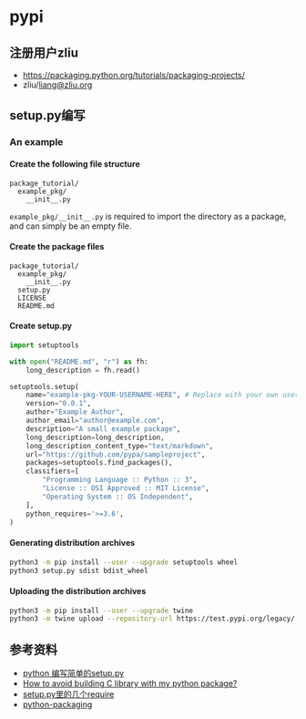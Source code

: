 # pypi

## 注册用户zliu
* https://packaging.python.org/tutorials/packaging-projects/
* zliu/liang@zliu.org

## setup.py编写

### An example

#### Create the following file structure

```
package_tutorial/
  example_pkg/
    __init__.py
```

`example_pkg/__init__.py` is required to import the directory as a package, and can simply be an empty file.

#### Create the package files

```
package_tutorial/
  example_pkg/
    __init__.py
  setup.py
  LICENSE
  README.md
```

#### Create setup.py

```python
import setuptools

with open("README.md", "r") as fh:
    long_description = fh.read()

setuptools.setup(
    name="example-pkg-YOUR-USERNAME-HERE", # Replace with your own username
    version="0.0.1",
    author="Example Author",
    author_email="author@example.com",
    description="A small example package",
    long_description=long_description,
    long_description_content_type="text/markdown",
    url="https://github.com/pypa/sampleproject",
    packages=setuptools.find_packages(),
    classifiers=[
        "Programming Language :: Python :: 3",
        "License :: OSI Approved :: MIT License",
        "Operating System :: OS Independent",
    ],
    python_requires='>=3.6',
)
```

#### Generating distribution archives

```sh
python3 -m pip install --user --upgrade setuptools wheel
python3 setup.py sdist bdist_wheel
```

#### Uploading the distribution archives

```sh
python3 -m pip install --user --upgrade twine
python3 -m twine upload --repository-url https://test.pypi.org/legacy/ dist/*
```

## 参考资料
* [python 编写简单的setup.py](https://www.cnblogs.com/lyrichu/p/6818008.html)
* [How to avoid building C library with my python package?](https://stackoverflow.com/questions/31380578/how-to-avoid-building-c-library-with-my-python-package)
* [setup.py里的几个require](https://note.qidong.name/2018/01/python-setup-requires/)
* [python-packaging](https://python-packaging-zh.readthedocs.io/zh_CN/latest/minimal.html)
